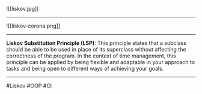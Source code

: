 ![[liskov.jpg]]
***
![[liskov-corona.png]]

***
**Liskov Substitution Principle (LSP)**: This principle states that a subclass should be able to be used in place of its superclass without affecting the correctness of the program. In the context of time management, this principle can be applied by being flexible and adaptable in your approach to tasks and being open to different ways of achieving your goals.
***

#Liskov
#OOP 
#CI 
